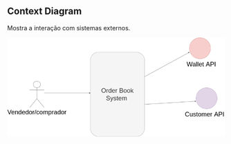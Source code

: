 ## Context Diagram
Mostra a interação com sistemas externos.

![](images/order-book-context-diagram.png)